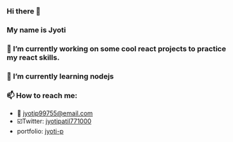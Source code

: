 ###    Hi there 👋

<!--
**jyotip101/jyotip101** is a ✨ _special_ ✨ repository because its `README.md` (this file) appears on your GitHub profile.

Here are some ideas to get you started:

- 🔭 I’m currently working on ...
- 🌱 I’m currently learning ...
- 👯 I’m looking to collaborate on ...
- 🤔 I’m looking for help with ...
- 💬 Ask me about ...
- 📫 How to reach me: ...
- 😄 Pronouns: ...
- ⚡ Fun fact: ...
-->
###   My name is Jyoti  

### 🔭 I’m currently working on some cool react projects to practice my react skills.

### 🌱 I’m currently learning nodejs

### 📫 How to reach me: 
- :email: jyotip99755@email.com
- ☑️Twitter: [jyotipatil771000](https://twitter.com/jyotipatil77100)
- portfolio: [jyoti-p](https://jyotip101.github.io/portfolio-master-in-react/)
